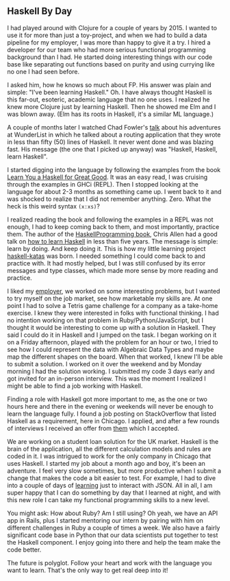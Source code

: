 ## Haskell By Day

I had played around with Clojure for a couple of years by 2015. I wanted to use it for more than just a toy-project, and when we had to build a data pipeline for my employer, I was more than happy to give it a try.
I hired a developer for our team who had more serious functional programming background than I had. He started doing interesting things with our code base like separating out functions based on purity and using currying like no one I had seen before.

I asked him, how he knows so much about FP. His answer was plain and simple: "I've been learning Haskell." Oh. I have always thought Haskell is this far-out, esoteric, academic language that no one uses. I realized he knew more Clojure just by learning Haskell. Then he showed me Elm and I was blown away. (Elm has its roots in Haskell, it's a similar ML language.)

A couple of months later I watched Chad Fowler's [talk](https://www.youtube.com/watch?v=sAsRtZEGMMQ&t=6s) about his adventures at WunderList in which he talked about a routing application that they wrote in less than fifty (50) lines of Haskell. It never went done and was blazing fast. His message (the one that I picked up anyway) was "Haskell, Haskell, learn Haskell".

I started digging into the language by following the examples from the book [Learn You a Haskell for Great Good](http://learnyouahaskell.com/). It was an easy read, I was cruising through the examples in GHCi (REPL). Then I stopped looking at the language for about 2-3 months as something came up. I went back to it and was shocked to realize that I did not remember anything. Zero. What the heck is this weird syntax `(x:xs)`?

I realized reading the book and following the examples in a REPL was not enough, I had to keep coming back to them, and most importantly, practice them. The author of the [HaskellProgramming book](http://haskellbook.com/), Chris Allen had a good talk on [how to learn Haskell](https://www.youtube.com/watch?v=Bg9ccYzMbxc) in less than five years. The message is simple: learn by doing. And keep doing it. This is how my little learning project [haskell-katas](https://www.github.com/adomokos/haskell-katas) was born. I needed something I could come back to and practice with. It had mostly helped, but I was still confused by its error messages and type classes, which made more sense by more reading and practice.

I liked my [employer](https://www.kennasecurity.com/), we worked on some interesting problems, but I wanted to try myself on the job market, see how marketable my skills are. At one point I had to solve a Tetris game challenge for a company as a take-home exercise. I knew they were interested in folks with functional thinking. I had no intention working on that problem in Ruby/Python/JavaScript, but I thought it would be interesting to come up with a solution in Haskell. They said I could do it in Haskell and I jumped on the task. I began working on it on a Friday afternoon, played with the problem for an hour or two, I tried to see how I could represent the data with Algebraic Data Types and maybe map the different shapes on the board. When that worked, I knew I'll be able to submit a solution. I worked on it over the weekend and by Monday morning I had the solution working. I submitted my code 3 days early and got invited for an in-person interview. This was the moment I realized I might be able to find a job working with Haskell.

Finding a role with Haskell got more important to me, as the one or two hours here and there in the evening or weekends will never be enough to learn the language fully. I found a job posting on StackOverflow that listed Haskell as a requirement, here in Chicago. I applied, and after a few rounds of interviews I received an offer from [them](https://www.futurefinance.com/) which I accepted.

We are working on a student loan solution for the UK market. Haskell is the brain of the application, all the different calculation models and rules are coded in it. I was intrigued to work for the only company in Chicago that uses Haskell. I started my job about a month ago and boy, it's been an adventure. I feel very slow sometimes, but more productive when I submit a change that makes the code a bit easier to test. For example, I had to dive into a couple of days of [learning](https://github.com/adomokos/aeson-learning) just to interact with JSON. All in all, I am super happy that I can do something by day that I learned at night, and with this new role I can take my functional programming skills to a new level.

You might ask: How about Ruby? Am I still using? Oh yeah, we have an API app in Rails, plus I started mentoring our intern by pairing with him on different challenges in Ruby a couple of times a week. We also have a fairly significant code base in Python that our data scientists put together to test the Haskell component. I enjoy going into there and help the team make the code better.

The future is polyglot. Follow your heart and work with the language you want to learn. That's the only way to get real deep into it!
